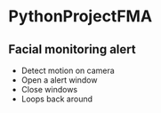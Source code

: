 # PythonProjectFMA #

## Facial monitoring alert ##

- Detect motion on camera 
- Open a alert window
- Close windows
- Loops back around

